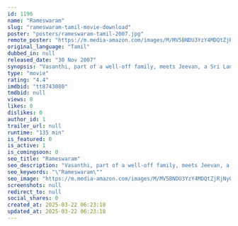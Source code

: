 ```yaml
---
id: 1196
name: "Rameswaram"
slug: "rameswaram-tamil-movie-download"
poster: "posters/rameswaram-tamil-2007.jpg"
remote_poster: "https://m.media-amazon.com/images/M/MV5BNDU3YzY4MDQtZjRjNy00MTk4LWE1YzgtMWQ3YTJjNWZhZmY4XkEyXkFqcGc@._V1_SX300.jpg"
original_language: "Tamil"
dubbed_in: null
released_date: "30 Nov 2007"
synopsis: "Vasanthi, part of a well-off family, meets Jeevan, a Sri Lankan refugee yearning to return home. Their bond of friendship soon takes the form of love."
type: "movie"
rating: "4.4"
imdbid: "tt8743080"
tmdbid: null
views: 0
likes: 0
dislikes: 0
author_id: 1
trailer_url: null
runtime: "135 min"
is_featured: 0
is_active: 1
is_comingsoon: 0
seo_title: "Rameswaram"
seo_description: "Vasanthi, part of a well-off family, meets Jeevan, a Sri Lankan refugee yearning to return home. Their bond of friendship soon takes the form of love."
seo_keywords: "\"Rameswaram\""
seo_image: "https://m.media-amazon.com/images/M/MV5BNDU3YzY4MDQtZjRjNy00MTk4LWE1YzgtMWQ3YTJjNWZhZmY4XkEyXkFqcGc@._V1_SX300.jpg"
screenshots: null
redirect_to: null
social_shares: 0
created_at: 2025-03-22 06:23:18
updated_at: 2025-03-22 06:23:18
---
```


